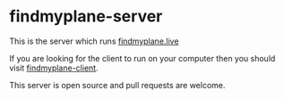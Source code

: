 # findmyplane-server
 
This is the server which runs [findmyplane.live](https://findmyplane.live/)

If you are looking for the client to run on your computer then you should visit [findmyplane-client](https://github.com/hankhank10/findmyplane-client).

This server is open source and pull requests are welcome.